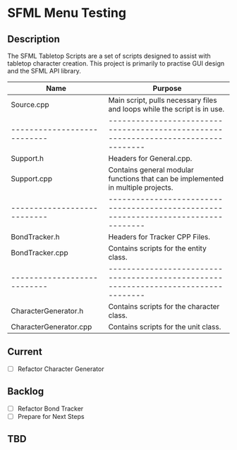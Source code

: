 # SFML Menu Testing
 ## Description
 The SFML Tabletop Scripts are a set of scripts designed to assist with tabletop character creation.
 This project is primarily to practise GUI design and the SFML API library.


| Name                      | Purpose                                                                           |
|---------------------------|-----------------------------------------------------------------------------------|
| Source.cpp                | Main script, pulls necessary files and loops while the script is in use.          |
|---------------------------|-----------------------------------------------------------------------------------|
| Support.h                 | Headers for General.cpp.                                                          |
| Support.cpp               | Contains general modular functions that can be implemented in multiple projects.  |
|---------------------------|-----------------------------------------------------------------------------------|
| BondTracker.h             | Headers for Tracker CPP Files.                                                    |
| BondTracker.cpp           | Contains scripts for the entity class.                                            |
|---------------------------|-----------------------------------------------------------------------------------|
| CharacterGenerator.h      | Contains scripts for the character class.                                         |
| CharacterGenerator.cpp    | Contains scripts for the unit class.                                              |

## Current
 - [ ] Refactor Character Generator

## Backlog
- [ ] Refactor Bond Tracker
- [ ] Prepare for Next Steps

## TBD
